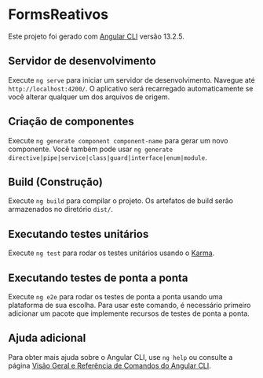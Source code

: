 # FormsReativos

Este projeto foi gerado com [Angular CLI](https://github.com/angular/angular-cli) versão 13.2.5.

## Servidor de desenvolvimento

Execute `ng serve` para iniciar um servidor de desenvolvimento. Navegue até `http://localhost:4200/`. O aplicativo será recarregado automaticamente se você alterar qualquer um dos arquivos de origem.

## Criação de componentes

Execute `ng generate component component-name` para gerar um novo componente. Você também pode usar `ng generate directive|pipe|service|class|guard|interface|enum|module`.

## Build (Construção)

Execute `ng build` para compilar o projeto. Os artefatos de build serão armazenados no diretório `dist/`.

## Executando testes unitários

Execute `ng test` para rodar os testes unitários usando o [Karma](https://karma-runner.github.io).

## Executando testes de ponta a ponta

Execute `ng e2e` para rodar os testes de ponta a ponta usando uma plataforma de sua escolha. Para usar este comando, é necessário primeiro adicionar um pacote que implemente recursos de testes de ponta a ponta.

## Ajuda adicional

Para obter mais ajuda sobre o Angular CLI, use `ng help` ou consulte a página [Visão Geral e Referência de Comandos do Angular CLI](https://angular.io/cli).
